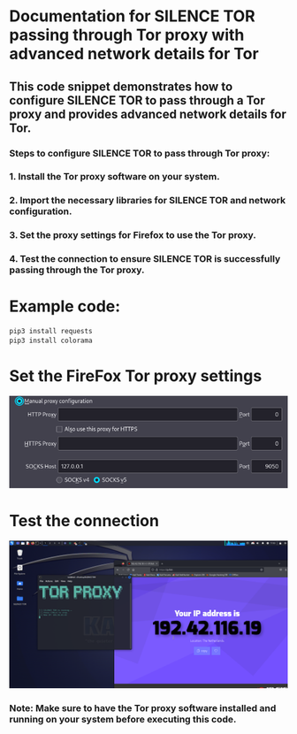# Documentation for SILENCE TOR passing through Tor proxy with advanced network details for Tor

## This code snippet demonstrates how to configure SILENCE TOR to pass through a Tor proxy and provides advanced network details for Tor.

### Steps to configure SILENCE TOR to pass through Tor proxy:
### 1. Install the Tor proxy software on your system.
### 2. Import the necessary libraries for SILENCE TOR and network configuration.
### 3. Set the proxy settings for Firefox to use the Tor proxy.
### 4. Test the connection to ensure SILENCE TOR is successfully passing through the Tor proxy.

# Example code:

```bash
pip3 install requests
pip3 install colorama
```

# Set the FireFox Tor proxy settings
![EXEMPLE : ](img/1.png)

# Test the connection
![EXEMPLE : ](img/2.png)

### Note: Make sure to have the Tor proxy software installed and running on your system before executing this code.
